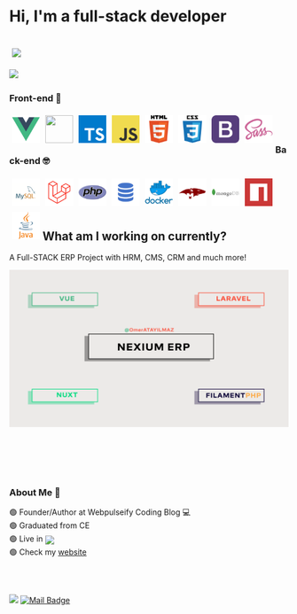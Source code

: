 

# Hi, I'm a full-stack developer 

<br/>

<img src="https://media.tenor.com/RA0A9TBAGskAAAAM/kakashi.gif" width="400"  style="margin:5px"  />

<br/>

[![](https://img.shields.io/github/followers/omeratayilmaz?style=social)](https://www.github.com/OmerAtayilmaz)



### Front-end 🎨

<img align="left" src="https://raw.githubusercontent.com/github/explore/80688e429a7d4ef2fca1e82350fe8e3517d3494d/topics/vue/vue.png"  width="50" height="50" style="margin:5px"  />

<img align="left" src="https://nuxtjs.ir/logos/nuxt.svg"  width="50" height="50" style="margin:5px"  />


<img align="left" src="https://raw.githubusercontent.com/github/explore/80688e429a7d4ef2fca1e82350fe8e3517d3494d/topics/typescript/typescript.png" width="50" height="50" style="margin:5px" />

<img align="left" src="https://raw.githubusercontent.com/github/explore/80688e429a7d4ef2fca1e82350fe8e3517d3494d/topics/javascript/javascript.png" width="50" height="50" style="margin:5px" />

<img align="left" src="https://raw.githubusercontent.com/github/explore/80688e429a7d4ef2fca1e82350fe8e3517d3494d/topics/html/html.png" width="50" height="50" style="margin:5px"  />

<img align="left" src="https://raw.githubusercontent.com/github/explore/80688e429a7d4ef2fca1e82350fe8e3517d3494d/topics/css/css.png"  width="50" height="50" style="margin:5px"  />

<img align="left" src="https://raw.githubusercontent.com/github/explore/80688e429a7d4ef2fca1e82350fe8e3517d3494d/topics/bootstrap/bootstrap.png" width="50" height="50" style="margin:5px"  />

<img align="left" src="https://raw.githubusercontent.com/github/explore/80688e429a7d4ef2fca1e82350fe8e3517d3494d/topics/sass/sass.png"  width="50" height="50" style="margin:5px"   width="35" />

<br/><br/>

### Back-end 🤓
<img align="left" src="https://raw.githubusercontent.com/github/explore/80688e429a7d4ef2fca1e82350fe8e3517d3494d/topics/mysql/mysql.png"  width="50" height="50" style="margin:5px"/>
<img align="left" src="https://raw.githubusercontent.com/github/explore/80688e429a7d4ef2fca1e82350fe8e3517d3494d/topics/laravel/laravel.png"  width="50" height="50" style="margin:5px"/>
<img align="left" src="https://raw.githubusercontent.com/github/explore/80688e429a7d4ef2fca1e82350fe8e3517d3494d/topics/php/php.png"  width="50" height="50" style="margin:5px"/>
<img align="left" src="https://raw.githubusercontent.com/github/explore/80688e429a7d4ef2fca1e82350fe8e3517d3494d/topics/sql/sql.png"  width="50" height="50" style="margin:5px"/>
<img align="left" src="https://raw.githubusercontent.com/github/explore/80688e429a7d4ef2fca1e82350fe8e3517d3494d/topics/docker/docker.png"  width="50" height="50" style="margin:5px"/>

<img align="left" src="https://raw.githubusercontent.com/github/explore/80688e429a7d4ef2fca1e82350fe8e3517d3494d/topics/mongoose/mongoose.png"  width="50" height="50" style="margin:5px"/>
<img align="left" src="https://raw.githubusercontent.com/github/explore/80688e429a7d4ef2fca1e82350fe8e3517d3494d/topics/mongodb/mongodb.png"  width="50" height="50" style="margin:5px"/>
<img align="left" src="https://raw.githubusercontent.com/github/explore/80688e429a7d4ef2fca1e82350fe8e3517d3494d/topics/npm/npm.png"  width="50" height="50" style="margin:5px"/>
<img align="left" src="https://raw.githubusercontent.com/github/explore/80688e429a7d4ef2fca1e82350fe8e3517d3494d/topics/java/java.png"  width="50" height="50" style="margin:5px"/>

<br /><br />
<br /><br />

## What am I working on currently?
<p>A Full-STACK ERP Project with HRM, CMS, CRM and much more!</p>
<img  src="https://github.com/OmerAtayilmaz/OmerAtayilmaz/blob/main/singleproject.png" />

<br /><br />
<br /><br />

### About Me 🍵
🟢 Founder/Author at Webpulseify Coding Blog 💻 <br/>
🟢 Graduated from CE <br/>
🟢 Live in  <img src="https://upload.wikimedia.org/wikipedia/commons/thumb/b/b4/Flag_of_Turkey.svg/125px-Flag_of_Turkey.svg.png"  width="25" style="margin-bottom:-5px"/> <br/>
🟢 Check my <a href="//omeratayilmaz.com" target="_blank">website</a> 


<br /><br />

[![](https://img.shields.io/badge/linkedin-%230077B5.svg?&style=for-the-badge&logo=linkedin&logoColor=white)](https://www.linkedin.com/in/%C3%B6mer-atay%C4%B1lmaz-180006151/)
[![Mail Badge](https://img.shields.io/badge/omeratayilmaz@gmail.com-c14438?style=for-the-badge&logo=Gmail&logoColor=white&link=mailto:omeratayilmaz@gmail.com)](mailto:omeratayilmaz@gmail.com)

